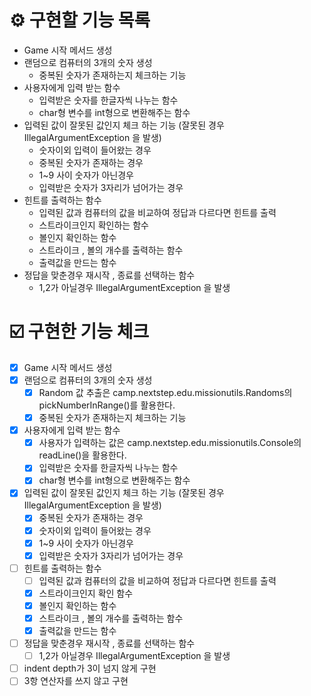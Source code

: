 # ⚙️ 구현할 기능 목록
- Game 시작 메서드 생성
- 랜덤으로 컴퓨터의 3개의 숫자 생성
  - 중복된 숫자가 존재하는지 체크하는 기능
- 사용자에게 입력 받는 함수
  - 입력받은 숫자를 한글자씩 나누는 함수
  - char형 변수를 int형으로 변환해주는 함수
- 입력된 값이 잘못된 값인지 체크 하는 기능 (잘못된 경우 IllegalArgumentException 을 발생)
  - 숫자이외 입력이 들어왔는 경우
  - 중복된 숫자가 존재하는 경우
  - 1~9 사이 숫자가 아닌경우
  - 입력받은 숫자가 3자리가 넘어가는 경우
- 힌트를 출력하는 함수
  - 입력된 값과 컴퓨터의 값을 비교하여 정답과 다르다면 힌트를 출력
  - 스트라이크인지 확인하는 함수
  - 볼인지 확인하는 함수
  - 스트라이크 , 볼의 개수를 출력하는 함수
  - 출력값을 만드는 함수
- 정답을 맞춘경우 재시작 , 종료를 선택하는 함수
  - 1,2가 아닐경우 IllegalArgumentException 을 발생

# ☑️ 구현한 기능 체크
* [X] Game 시작 메서드 생성
* [X] 랜덤으로 컴퓨터의 3개의 숫자 생성
  * [X] Random 값 추출은 camp.nextstep.edu.missionutils.Randoms의 pickNumberInRange()를 활용한다.
  * [X] 중복된 숫자가 존재하는지 체크하는 기능
* [X] 사용자에게 입력 받는 함수
  * [X] 사용자가 입력하는 값은 camp.nextstep.edu.missionutils.Console의 readLine()을 활용한다.
  * [X] 입력받은 숫자를 한글자씩 나누는 함수
  * [X] char형 변수를 int형으로 변환해주는 함수
* [X] 입력된 값이 잘못된 값인지 체크 하는 기능 (잘못된 경우 IllegalArgumentException 을 발생)
  * [X] 중복된 숫자가 존재하는 경우
  * [X] 숫자이외 입력이 들어왔는 경우
  * [X] 1~9 사이 숫자가 아닌경우
  * [X] 입력받은 숫자가 3자리가 넘어가는 경우
* [ ] 힌트를 출력하는 함수
  * [ ] 입력된 값과 컴퓨터의 값을 비교하여 정답과 다르다면 힌트를 출력
  * [X] 스트라이크인지 확인 함수
  * [X] 볼인지 확인하는 함수
  * [X] 스트라이크 , 볼의 개수를 출력하는 함수
  * [X] 출력값을 만드는 함수
* [ ] 정답을 맞춘경우 재시작 , 종료를 선택하는 함수
  * [ ] 1,2가 아닐경우 IllegalArgumentException 을 발생
* [ ] indent depth가 3이 넘지 않게 구현
* [ ] 3항 연산자를 쓰지 않고 구현